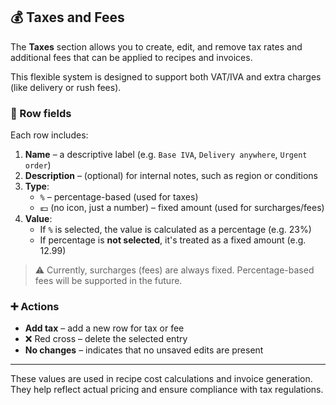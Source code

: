 ## 💰 Taxes and Fees

The **Taxes** section allows you to create, edit, and remove tax rates and additional fees that can be applied to recipes and invoices.

This flexible system is designed to support both VAT/IVA and extra charges (like delivery or rush fees).

### 🧾 Row fields

Each row includes:

1. **Name** – a descriptive label (e.g. `Base IVA`, `Delivery anywhere`, `Urgent order`)
2. **Description** – (optional) for internal notes, such as region or conditions
3. **Type**:
   - `%` – percentage-based (used for taxes)
   - 💶 (no icon, just a number) – fixed amount (used for surcharges/fees)
4. **Value**:
   - If `%` is selected, the value is calculated as a percentage (e.g. 23%)
   - If percentage is **not selected**, it's treated as a fixed amount (e.g. 12.99)

> ⚠️ Currently, surcharges (fees) are always fixed. Percentage-based fees will be supported in the future.

### ➕ Actions

- **Add tax** – add a new row for tax or fee  
- ❌ Red cross – delete the selected entry  
- **No changes** – indicates that no unsaved edits are present

---

These values are used in recipe cost calculations and invoice generation. They help reflect actual pricing and ensure compliance with tax regulations.
